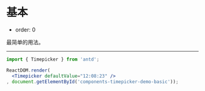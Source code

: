 基本
====

-	order: 0

最简单的用法。

---

````jsx
import { Timepicker } from 'antd';

ReactDOM.render(
  <Timepicker defaultValue="12:08:23" />
, document.getElementById('components-timepicker-demo-basic'));
````
